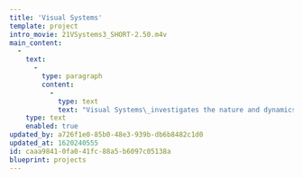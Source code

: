 ```yaml
---
title: 'Visual Systems'
template: project
intro_movie: 21VSystems3_SHORT-2.50.m4v
main_content:
  -
    text:
      -
        type: paragraph
        content:
          -
            type: text
            text: "Visual Systems\_investigates the nature and dynamics of wholeness: the tension between parts and wholes; how systems connect, relate and influence parts in relationship; and how these principles can serve the purpose of designed products."
    type: text
    enabled: true
updated_by: a726f1e0-85b0-48e3-939b-db6b8482c1d0
updated_at: 1620240555
id: caaa9841-0fa0-41fc-88a5-b6097c05138a
blueprint: projects
---
```

